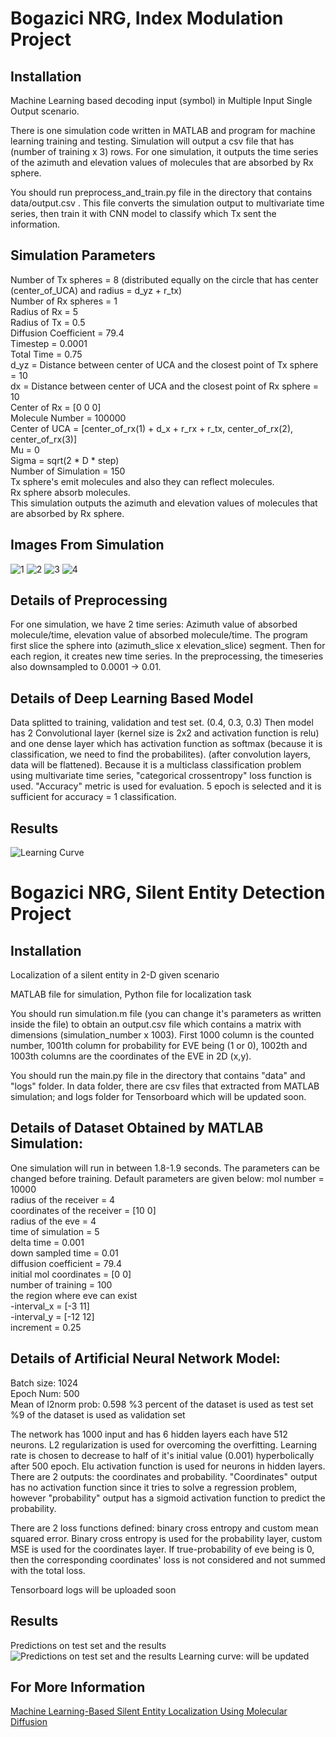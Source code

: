 # Bogazici NRG, Index Modulation Project
## Installation
Machine Learning based decoding input (symbol) in Multiple Input Single Output scenario.

There is one simulation code written in MATLAB and program for machine learning training and testing.
Simulation will output a csv file that has (number of training x 3) rows. For one simulation, it outputs the time series of the azimuth and elevation values of molecules that are absorbed by Rx sphere.  

You should run preprocess_and_train.py file in the directory that contains data/output.csv . This file converts the simulation output to multivariate time series, then train it with CNN model to classify which Tx sent the information.  

## Simulation Parameters
Number of Tx spheres = 8 (distributed equally on the circle that has center (center_of_UCA) and radius = d_yz +  r_tx)  
Number of Rx spheres = 1  
Radius of Rx = 5  
Radius of Tx = 0.5  
Diffusion Coefficient = 79.4  
Timestep = 0.0001  
Total Time = 0.75  
d_yz = Distance between center of UCA and the closest point of Tx sphere = 10  
dx = Distance between center of UCA and the closest point of Rx sphere = 10  
Center of Rx = [0 0 0]  
Molecule Number = 100000  
Center of UCA = [center_of_rx(1) + d_x + r_rx +  r_tx, center_of_rx(2), center_of_rx(3)]  
Mu = 0  
Sigma = sqrt(2 * D * step)  
Number of Simulation = 150  
Tx sphere's emit molecules and also they can reflect molecules.   
Rx sphere absorb molecules.  
This simulation outputs the azimuth and elevation values of molecules that are absorbed by Rx sphere.   

## Images From Simulation
![1](https://github.com/ozgurkara99/entity-detection/blob/master/index_modulation/images/sim.png)
![2](https://github.com/ozgurkara99/entity-detection/blob/master/index_modulation/images/sim2.png)
![3](https://github.com/ozgurkara99/entity-detection/blob/master/index_modulation/images/sim3.png)
![4](https://github.com/ozgurkara99/entity-detection/blob/master/index_modulation/images/sim4.png)  

## Details of Preprocessing
For one simulation, we have 2 time series: Azimuth value of absorbed molecule/time, elevation value of absorbed molecule/time. The program first slice the sphere into (azimuth_slice x elevation_slice) segment. Then for each region, it creates new time series. 
In the preprocessing, the timeseries also downsampled to 0.0001 -> 0.01.

## Details of Deep Learning Based Model
Data splitted to training, validation and test set. (0.4, 0.3, 0.3) Then model has 2 Convolutional layer (kernel size is 2x2 and activation function is relu) and one dense layer which has activation function as softmax (because it is classification, we need to find the probabilites). (after convolution layers, data will be flattened). Because it is a multiclass classification problem using multivariate time series, "categorical crossentropy" loss function is used. "Accuracy" metric is used for evaluation. 5 epoch is selected and it is sufficient for accuracy = 1 classification.  

## Results
![Learning Curve](https://github.com/ozgurkara99/entity-detection/blob/master/index_modulation/images/Learning%20Curve.png)

# Bogazici NRG, Silent Entity Detection Project
## Installation
Localization of a silent entity in 2-D given scenario

MATLAB file for simulation, Python file for localization task

You should run simulation.m file (you can change it's parameters as written inside the file) to obtain an output.csv file which contains a matrix with dimensions (simulation_number x 1003). First 1000 column is the counted number, 1001th column for probability for EVE being (1 or 0), 1002th and 1003th columns are the coordinates of the EVE in 2D (x,y).

You should run the main.py file in the directory that contains "data" and "logs" folder. In data folder, there are csv files that extracted from MATLAB simulation; and logs folder for Tensorboard which will be updated soon.

## Details of Dataset Obtained by MATLAB Simulation:
One simulation will run in between 1.8-1.9 seconds.
The parameters can be changed before training. Default parameters are given below:
mol number = 10000  
radius of the receiver = 4  
coordinates of the receiver = [10 0]  
radius of the eve = 4  
time of simulation = 5  
delta time = 0.001  
down sampled time = 0.01  
diffusion coefficient = 79.4  
initial mol coordinates = [0 0]  
number of training = 100  
the region where eve can exist  
-interval_x = [-3 11]  
-interval_y = [-12 12]  
increment = 0.25  

## Details of Artificial Neural Network Model:
Batch size: 1024  
Epoch Num: 500  
Mean of l2norm prob: 0.598
%3 percent of the dataset is used as test set  
%9 of the dataset is used as validation set  

The network has 1000 input and has 6 hidden layers each have 512 neurons. L2 regularization is used for overcoming the overfitting. Learning rate is chosen to decrease to half of it's initial value (0.001) hyperbolically after 500 epoch. Elu activation function is used for neurons in hidden layers. There are 2 outputs: the coordinates and probability. "Coordinates" output has no activation function since it tries to solve a regression problem, however "probability" output has a sigmoid activation function to predict the probability. 

There are 2 loss functions defined: binary cross entropy and custom mean squared error. Binary cross entropy is used for the probability layer, custom MSE is used for the coordinates layer. If true-probability of eve being is 0, then the corresponding coordinates' loss is not considered and not summed with the total loss.

Tensorboard logs will be uploaded soon

## Results 
Predictions on test set and the results
![Predictions on test set and the results](https://github.com/ozgurkara99/entity-detection/blob/master/silent_entity_detection/images/Results.png)
Learning curve:
will be updated

## For More Information
[Machine Learning-Based Silent Entity Localization Using Molecular Diffusion](https://ieeexplore.ieee.org/document/8964317)

